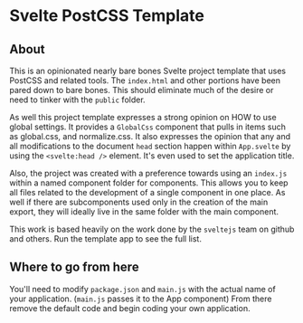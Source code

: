 # Svelte PostCSS Template

## About
This is an opinionated nearly bare bones Svelte project template that uses PostCSS and related tools. 
The `index.html` and other portions have been pared down to bare bones.
This should eliminate much of the desire or need to tinker with the `public` folder.

As well this project template expresses a strong opinion on HOW to use global settings.
It provides a `GlobalCss` component that pulls in items such as global.css, and normalize.css.
It also expresses the opinion that any and all modifications to the document `head` section happen within `App.svelte`
by using the `<svelte:head />` element. It's even used to set the application title.

Also, the project was created with a preference towards using an `index.js` within a named component 
folder for components. This allows you to keep all files related to the development of a single component in one place.
As well if there are subcomponents used only in the creation of the main export, they will ideally live in the same 
folder with the main component.

This work is based heavily on the work done by the `sveltejs` team on github and others.
Run the template app to see the full list.

## Where to go from here
You'll need to modify `package.json` and `main.js` with the actual name of your application. 
(`main.js` passes it to the App component)  From there remove the default code and begin 
coding your own application.

